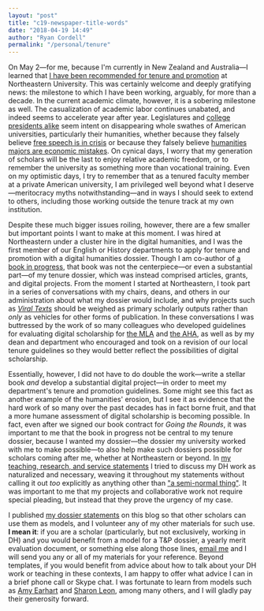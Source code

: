 ```yaml
---
layout: "post"
title: "c19-newspaper-title-words"
date: "2018-04-19 14:49"
author: "Ryan Cordell"
permalink: "/personal/tenure"
---
```


On May 2—for me, because I'm currently in New Zealand and Australia—I learned that [I have been recommended for tenure and promotion](https://twitter.com/ryancordell/status/991407289008406528) at Northeastern University. This was certainly welcome and deeply gratifying news: the milestone to which I have been working, arguably, for more than a decade. In the current academic climate, however, it is a sobering milestone as well. The casualization of academic labor continues unabated, and indeed seems to accelerate year after year. Legislatures and [college presidents alike](http://missoulanews.com/news/um-launches-a-strategy-for-distinction-it-s-mostly-cuts/article_7f33288e-433c-11e8-9c06-fb9e845f523d.html) seem intent on disappearing whole swathes of American universities, particularly their humanities, whether because they falsely believe [free speech is in crisis](https://www.washingtonpost.com/news/monkey-cage/wp/2018/03/16/the-campus-free-speech-crisis-is-a-myth-here-are-the-facts/?utm_term=.aecca5304878) or because they falsely believe [humanities majors are economic mistakes](http://ryancordell.org/personal/english-major-jokes/). On cynical days, I worry that my generation of scholars will be the last to enjoy relative academic freedom, or to remember the university as something more than vocational training. Even on my optimistic days, I try to remember that as a tenured faculty member at a private American university, I am privileged well beyond what I deserve—meritocracy myths notwithstanding—and in ways I should seek to extend to others, including those working outside the tenure track at my own institution.

Despite these much bigger issues roiling, however, there are a few smaller but important points I want to make at this moment. I was hired at Northeastern under a cluster hire in the digital humanities, and I was the first member of our English or History departments to apply for tenure and promotion with a digital humanities dossier. Though I am co-author of [a book in progress](https://manifold.umn.edu/project/going-the-rounds), that book was not the centerpiece—or even a substantial part—of my tenure dossier, which was instead comprised articles, grants, and digital projects. From the moment I started at Northeastern, I took part in a series of conversations with my chairs, deans, and others in our administration about what my dossier would include, and why projects such as [*Viral Texts*](http://viraltexts.org) should be weighed as primary scholarly outputs rather than *only* as vehicles for other forms of publication. In these conversations I was buttressed by the work of so many colleagues who developed guidelines for evaluating digital scholarship for [the MLA](https://www.mla.org/About-Us/Governance/Committees/Committee-Listings/Professional-Issues/Committee-on-Information-Technology/Guidelines-for-Evaluating-Work-in-Digital-Humanities-and-Digital-Media) and [the AHA](https://www.historians.org/teaching-and-learning/digital-history-resources/evaluation-of-digital-scholarship-in-history/guidelines-for-the-professional-evaluation-of-digital-scholarship-by-historians), as well as by my dean and department who encouraged and took on a revision of our local tenure guidelines so they would better reflect the possibilities of digital scholarship.

Essentially, however, I did not have to do double the work—write a stellar book *and* develop a substantial digital project—in order to meet my department's tenure and promotion guidelines. Some might see this fact as another example of the humanities' erosion, but I see it as evidence that the hard work of so many over the past decades has in fact borne fruit, and that a more humane assessment of digital scholarship is becoming possible. In fact, even after we signed our book contract for *Going the Rounds*, it was important to me that the book in progress not be central to my tenure dossier, because I wanted my dossier—the dossier my university worked with me to make possible—to also help make such dossiers possible for scholars coming after me, whether at Northeastern or beyond. In [my teaching, research, and service statements](http://ryancordell.org/statements) I tried to discuss my DH work as naturalized and necessary, weaving it throughout my statements without calling it out *too* explicitly as anything other than ["a semi-normal thing"](https://tedunderwood.com/2017/03/30/digital-humanities-as-a-semi-normal-thing/). It was important to me that my projects and collaborative work not require special pleading, but instead that they prove the urgency of my case.

I published [my dossier statements](http://ryancordell.org/statements) on this blog so that other scholars can use them as models, and I volunteer any of my other materials for such use. **I mean it**: if you are a scholar (particularly, but not exclusively, working in DH) and you would benefit from a model for a T&P dossier, a yearly merit evaluation document, or something else along those lines, [email me](mailto:r.cordell@northeastern.edu) and I will send you any or all of my materials for your reference. Beyond templates, if you would benefit from advice about how to talk about your DH work or teaching in these contexts, I am happy to offer what advice I can in a brief phone call or Skype chat. I was fortunate to learn from models such as [Amy Earhart](https://twitter.com/amyeetx?lang=en) and [Sharon Leon](https://twitter.com/sharonmleon?lang=en), among many others, and I will gladly pay their generosity forward. 
